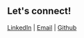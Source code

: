 ## Let's connect!
[LinkedIn](https://www.linkedin.com/in/audreychu/) | [Email](audreychu27@gmail.com) | [Github](https://github.com/audreychu)

